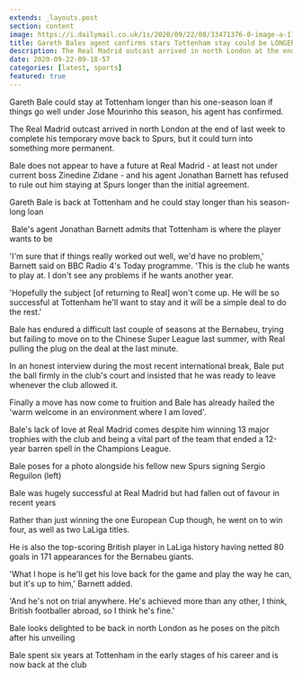 ```yaml
---
extends: _layouts.post
section: content
image: https://i.dailymail.co.uk/1s/2020/09/22/08/33471376-0-image-a-11_1600759526385.jpg 
title: Gareth Bales agent confirms stars Tottenham stay could be LONGER than his one-season loan 
description: The Real Madrid outcast arrived in north London at the end of last week to complete his temporary move back to Spurs, but it could turn into something more permanent if things go well this season. 
date: 2020-09-22-09-18-57 
categories: [latest, sports] 
featured: true 
--- 
```

Gareth Bale could stay at Tottenham longer than his one-season loan if things go well under Jose Mourinho this season, his agent has confirmed.

The Real Madrid outcast arrived in north London at the end of last week to complete his temporary move back to Spurs, but it could turn into something more permanent.

Bale does not appear to have a future at Real Madrid - at least not under current boss Zinedine Zidane - and his agent Jonathan Barnett has refused to rule out him staying at Spurs longer than the initial agreement.  

Gareth Bale is back at Tottenham and he could stay longer than his season-long loan

 Bale's agent Jonathan Barnett admits that Tottenham is where the player wants to be

'I'm sure that if things really worked out well, we'd have no problem,' Barnett said on BBC Radio 4's Today programme. 'This is the club he wants to play at. I don't see any problems if he wants another year.

'Hopefully the subject [of returning to Real] won't come up. He will be so successful at Tottenham he'll want to stay and it will be a simple deal to do the rest.'

Bale has endured a difficult last couple of seasons at the Bernabeu, trying but failing to move on to the Chinese Super League last summer, with Real pulling the plug on the deal at the last minute.

In an honest interview during the most recent international break, Bale put the ball firmly in the club's court and insisted that he was ready to leave whenever the club allowed it.

Finally a move has now come to fruition and Bale has already hailed the 'warm welcome in an environment where I am loved'.

Bale's lack of love at Real Madrid comes despite him winning 13 major trophies with the club and being a vital part of the team that ended a 12-year barren spell in the Champions League.

Bale poses for a photo alongside his fellow new Spurs signing Sergio Reguilon (left)

Bale was hugely successful at Real Madrid but had fallen out of favour in recent years

Rather than just winning the one European Cup though, he went on to win four, as well as two LaLiga titles.

He is also the top-scoring British player in LaLiga history having netted 80 goals in 171 appearances for the Bernabeu giants. 

'What I hope is he'll get his love back for the game and play the way he can, but it's up to him,' Barnett added.

'And he's not on trial anywhere. He's achieved more than any other, I think, British footballer abroad, so I think he's fine.'

Bale looks delighted to be back in north London as he poses on the pitch after his unveiling

Bale spent six years at Tottenham in the early stages of his career and is now back at the club

